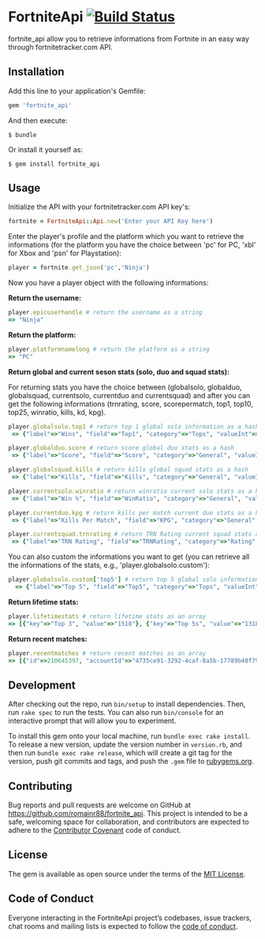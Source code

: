 # FortniteApi [![Build Status](https://travis-ci.org/romainr88/fortnite_api.svg?branch=master)](https://travis-ci.org/romainr88/fortnite_api)

fortnite_api allow you to retrieve informations from Fortnite in an easy way through fortnitetracker.com API.

## Installation

Add this line to your application's Gemfile:

```ruby
gem 'fortnite_api'
```

And then execute:

    $ bundle

Or install it yourself as:

    $ gem install fortnite_api

## Usage

Initialize the API with your fortnitetracker.com API key's:
```ruby
fortnite = FortniteApi::Api.new('Enter your API Key here')
```

Enter the player's profile and the platform which you want to retrieve the informations (for the platform you have the choice between 'pc' for PC, 'xbl' for Xbox and 'psn' for Playstation):
```ruby
player = fortnite.get_json('pc','Ninja')
```

Now you have a player object with the following informations:

**Return the username:**
```ruby
player.epicuserhandle # return the username as a string
=> "Ninja"
```

**Return the platform:**
```ruby
player.platformnamelong # return the platform as a string
=> "PC"
```

**Return global and current seson stats (solo, duo and squad stats):**

For returning stats you have the choice between (globalsolo, globalduo, globalsquad, currentsolo, currentduo and currentsquad) and after you can get the following informations (trnrating, score, scorepermatch, top1, top10, top25, winratio, kills, kd, kpg).
```ruby
player.globalsolo.top1 # return top 1 global solo information as a hash
 => {"label"=>"Wins", "field"=>"Top1", "category"=>"Tops", "valueInt"=>1843, "value"=>"1843", "percentile"=>0.1, "displayValue"=>"1,843"}
```
```ruby
player.globalduo.score # return score global duo stats as a hash
 => {"label"=>"Score", "field"=>"Score", "category"=>"General", "valueInt"=>1780621, "value"=>"1780621", "percentile"=>0.1, "displayValue"=>"1,780,621"} 
```
```ruby
player.globalsquad.kills # return kills global squad stats as a hash
 => {"label"=>"Kills", "field"=>"Kills", "category"=>"General", "valueInt"=>27656, "value"=>"27656", "percentile"=>0.1, "displayValue"=>"27,656"} 
```
```ruby
player.currentsolo.winratio # return winratio current solo stats as a hash
 => {"label"=>"Win %", "field"=>"WinRatio", "category"=>"General", "valueDec"=>25.0, "value"=>"25", "percentile"=>0.7, "displayValue"=>"25.00"} 
```
```ruby
player.currentduo.kpg # return kills per match current duo stats as a hash
 => {"label"=>"Kills Per Match", "field"=>"KPG", "category"=>"General", "valueDec"=>5.76, "value"=>"5.76", "percentile"=>0.1, "displayValue"=>"5.76"} 
```
```ruby
player.currentsquad.trnrating # return TRN Rating current squad stats as a hash
 => {"label"=>"TRN Rating", "field"=>"TRNRating", "category"=>"Rating", "valueInt"=>4868, "value"=>"4868", "percentile"=>0.1, "displayValue"=>"4,868"} 
```
You can also custom the informations you want to get (you can retrieve all the informations of the stats, e.g., 'player.globalsolo.custom'):
```ruby
player.globalsolo.custom['top5'] # return top 5 global solo information as a hash
  => {"label"=>"Top 5", "field"=>"Top5", "category"=>"Tops", "valueInt"=>0, "value"=>"0", "displayValue"=>"0"} 
```

**Return lifetime stats:**
```ruby
player.lifetimestats # return lifetime stats as an array
=> [{"key"=>"Top 3", "value"=>"1518"}, {"key"=>"Top 5s", "value"=>"1318"}, {"key"=>"Top 3s", "value"=>"387"}, {"key"=>"Top 6s", "value"=>"477"},..., "value"=>"54518"}, {"key"=>"K/d", "value"=>"11.05"}]
```

**Return recent matches:**
```ruby
player.recentmatches # return recent matches as an array
=> [{"id"=>210645397, "accountId"=>"4735ce91-3292-4caf-8a5b-17789b40f79c", "playlist"=>"p10", "kills"=>10, "minutesPlayed"=>0, "top1"=>1, "top5"=>1,...,  "trnRating"=>4472.8, "trnRatingChange"=>-12.857500000000005}]
```

## Development

After checking out the repo, run `bin/setup` to install dependencies. Then, run `rake spec` to run the tests. You can also run `bin/console` for an interactive prompt that will allow you to experiment.

To install this gem onto your local machine, run `bundle exec rake install`. To release a new version, update the version number in `version.rb`, and then run `bundle exec rake release`, which will create a git tag for the version, push git commits and tags, and push the `.gem` file to [rubygems.org](https://rubygems.org).

## Contributing

Bug reports and pull requests are welcome on GitHub at https://github.com/romainr88/fortnite_api. This project is intended to be a safe, welcoming space for collaboration, and contributors are expected to adhere to the [Contributor Covenant](http://contributor-covenant.org) code of conduct.

## License

The gem is available as open source under the terms of the [MIT License](https://opensource.org/licenses/MIT).

## Code of Conduct

Everyone interacting in the FortniteApi project’s codebases, issue trackers, chat rooms and mailing lists is expected to follow the [code of conduct](https://github.com/romainr88/fortnite_api/blob/master/CODE_OF_CONDUCT.md).
